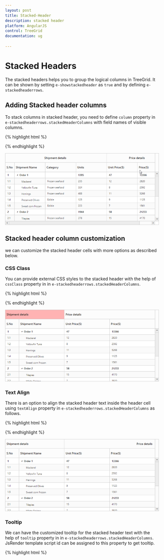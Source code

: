 ```yaml
---
layout: post
title: Stacked-Header
description: stacked header
platform: AngularJS
control: TreeGrid
documentation: ug

---
```

# Stacked Headers

The stacked headers helps you to group the logical columns in TreeGrid. It can be shown by setting `e-showstackedheader` as `true` and by defining `e-stackedheaderrows`.

## Adding Stacked header columns

To stack columns in stacked header, you need to define `column` property in `e-stackedheaderrows.stackedHeaderColumns` with field names of visible columns.

{% highlight html %}
<body ng-controller="TreeGridCtrl">
               <div id="angulartreegrid" ej-treegrid 
                     //		   
                     e-columns="columns"                   
                     e-showstackedheader="true"                    
                     e-stackedheaderrows="stackedHeaderRows">
                </div>            
    <script>       
        var stackedHeaderRows = [{
            stackedHeaderColumns: [{
                    column: "ID,Name,category,units",
                    headerText: "Shipment details"
                },
                {
                    column: "unitPrice,price",
                    headerText: "Price details"
                }
            ]
        ]
        angular.module('listCtrl', ['ejangular'])
        .controller('TreeGridCtrl', function ($scope) {           
            //
         $scope.columns = columns;    
         $scope.stackedHeaderRows = stackedHeaderRows;
        });
    </script>    
</body>
{% endhighlight %}

![](Stacked-header_images/Stacked-Header-img1.png)

## Stacked header column customization

we can customize the stacked header cells with more options as described below.

### CSS Class

You can provide external CSS styles to the stacked header with the help of `cssClass` property in in `e-stackedheaderrows.stackedHeaderColumns`.

{% highlight html %}
<body ng-controller="TreeGridCtrl">   
           <div id="angulartreegrid" ej-treegrid 
                     //		   
                     e-columns="columns"                   
                     e-showstackedheader="true"                    
                     e-stackedheaderrows="stackedHeaderRows">
                </div>            
    <script>       
        var stackedHeaderRows = [{
            stackedHeaderColumns: [{
                    column: "ID,Name,category,units",
                    headerText: "Shipment details",
		    cssClass: "stack"
                },
                {
                    column: "unitPrice,price",
                    headerText: "Price details"
                }
            ]
        ]
        angular.module('listCtrl', ['ejangular'])
        .controller('TreeGridCtrl', function ($scope) {           
            //
         $scope.columns = columns;    
         $scope.stackedHeaderRows = stackedHeaderRows;
        });
    </script>
    <style>
         .stack {
            background-color: #ffb3b3; 
        }
    </style>
</body>
{% endhighlight %}

![](Stacked-header_images/Stacked-Header-img2.png)

### Text Align

There is an option to align the stacked header text inside the header cell using `textAlign` property in `e-stackedheaderrows.stackedHeaderColumns` as follows.

{% highlight html %}
<body ng-controller="TreeGridCtrl">                  
           <div id="angulartreegrid" ej-treegrid 
                     //		   
                     e-columns="columns"                   
                     e-showstackedheader="true"                     
                     e-stackedheaderrows="stackedHeaderRows">
                </div>            
    <script>       
        var stackedHeaderRows = [{
            stackedHeaderColumns: [{
                    column: "ID,Name,category,units",
                    headerText: "Shipment details",
		    textAlign:ej.TextAlign.Left 
                },
                {
                    column: "unitPrice,price",
                    headerText: "Price details",
		    textAlign: ej.TextAlign.Right 
                }
            ]
        ]
        angular.module('listCtrl', ['ejangular'])
        .controller('TreeGridCtrl', function ($scope) {           
            //
         $scope.columns = columns;    
         $scope.stackedHeaderRows = stackedHeaderRows;
        });
    </script>    
</body>
{% endhighlight %}

![](Stacked-header_images/Stacked-Header-img4.png)

### Tooltip

We can have the customized tooltip for the stacked header text with the help of `tooltip` property in in `e-stackedheaderrows.stackedHeaderColumns`. JsRender template script id can be assigned to this property to get tooltip.

{% highlight html %}
<body ng-controller="TreeGridCtrl">
    <script id="tooltip" type="text/x-jsrender">
    <div>Custom Tooltip</div>
    </script>               
           <div id="angulartreegrid" ej-treegrid 
                     //		   
                     e-columns="columns"                   
                     e-showstackedheader="true"
                     e-showgridcelltooltip="true"
                     e-stackedheaderrows="stackedHeaderRows">
                </div>            
    <script>       
        var stackedHeaderRows = [{
            stackedHeaderColumns: [{
                    column: "ID,Name,category,units",
                    headerText: "Shipment details",
		   
                },
                {
                    column: "unitPrice,price",
                    headerText: "Price details",
		    tooltip: "#tooltip" 
                }
            ]
        ]
        angular.module('listCtrl', ['ejangular'])
        .controller('TreeGridCtrl', function ($scope) {           
            //
         $scope.columns = columns;    
         $scope.stackedHeaderRows = stackedHeaderRows;
        });
    </script>   
</body>
{% endhighlight %}

![](Stacked-header_images/Stacked-Header-img3.png)

N>
To enable stacked header tooltip we need to set `e-showgridcelltooltip` as `true`.

